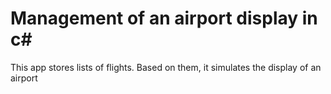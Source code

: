 # Management of an airport display in c#

This app stores lists of flights. Based on them, 
it simulates the display of an airport
